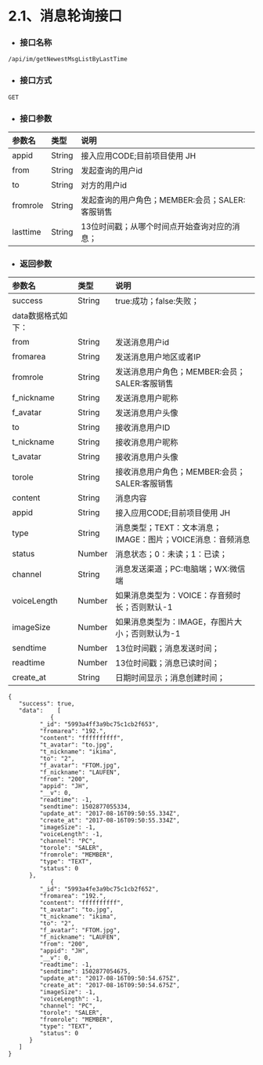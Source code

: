 # 2.1、消息轮询接口

* ### 接口名称

```
/api/im/getNewestMsgListByLastTime
```

* ### 接口方式

```
GET
```

* ### 接口参数

| 参数名 | 类型 | 说明 |
| :--- | :--- | :--- |
| appid | String | 接入应用CODE;目前项目使用 JH |
| from | String | 发起查询的用户id |
| to | String | 对方的用户id |
| fromrole | String | 发起查询的用户角色；MEMBER:会员；SALER:客服销售 |
| lasttime | String | 13位时间戳；从哪个时间点开始查询对应的消息； |

* ### 返回参数

| 参数名 | 类型 | 说明 |
| :--- | :--- | :--- |
| success | String | true:成功；false:失败； |
| data数据格式如下： |  |  |
| from | String | 发送消息用户id |
| fromarea | String | 发送消息用户地区或者IP |
| fromrole | String | 发送消息用户角色；MEMBER:会员；SALER:客服销售 |
| f\_nickname | String | 发送消息用户昵称 |
| f\_avatar | String | 发送消息用户头像 |
| to | String | 接收消息用户ID |
| t\_nickname | String | 接收消息用户昵称 |
| t\_avatar | String | 接收消息用户头像 |
| torole | String | 接收消息用户角色；MEMBER:会员；SALER:客服销售 |
| content | String | 消息内容 |
| appid | String | 接入应用CODE;目前项目使用 JH |
| type | String | 消息类型；TEXT：文本消息；IMAGE：图片；VOICE消息：音频消息 |
| status | Number | 消息状态；0：未读；1：已读； |
| channel | String | 消息发送渠道；PC:电脑端；WX:微信端 |
| voiceLength | Number | 如果消息类型为：VOICE：存音频时长；否则默认-1 |
| imageSize | Number | 如果消息类型为：IMAGE，存图片大小；否则默认为-1 |
| sendtime | Number | 13位时间戳；消息发送时间； |
| readtime | Number | 13位时间戳；消息已读时间； |
| create\_at | String | 日期时间显示；消息创建时间； |

```
{
   "success": true,
   "data":    [
            {
         "_id": "5993a4ff3a9bc75c1cb2f653",
         "fromarea": "192.",
         "content": "ffffffffff",
         "t_avatar": "to.jpg",
         "t_nickname": "ikima",
         "to": "2",
         "f_avatar": "FTOM.jpg",
         "f_nickname": "LAUFEN",
         "from": "200",
         "appid": "JH",
         "__v": 0,
         "readtime": -1,
         "sendtime": 1502877055334,
         "update_at": "2017-08-16T09:50:55.334Z",
         "create_at": "2017-08-16T09:50:55.334Z",
         "imageSize": -1,
         "voiceLength": -1,
         "channel": "PC",
         "torole": "SALER",
         "fromrole": "MEMBER",
         "type": "TEXT",
         "status": 0
      },
            {
         "_id": "5993a4fe3a9bc75c1cb2f652",
         "fromarea": "192.",
         "content": "ffffffffff",
         "t_avatar": "to.jpg",
         "t_nickname": "ikima",
         "to": "2",
         "f_avatar": "FTOM.jpg",
         "f_nickname": "LAUFEN",
         "from": "200",
         "appid": "JH",
         "__v": 0,
         "readtime": -1,
         "sendtime": 1502877054675,
         "update_at": "2017-08-16T09:50:54.675Z",
         "create_at": "2017-08-16T09:50:54.675Z",
         "imageSize": -1,
         "voiceLength": -1,
         "channel": "PC",
         "torole": "SALER",
         "fromrole": "MEMBER",
         "type": "TEXT",
         "status": 0
      }
   ]
}
```



